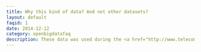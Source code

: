 ```yaml
---
title: Why this kind of data? And not other datasets? 
layout: default
faqid: 1
date: 2014-12-12
category: openbigdatafaq
description: These data was used during the <a href="http://www.telecomitalia.com/tit/en/bigdatachallenge.html" target="_new">Big Data Challenge</a> 2014, an online call for developers, researchers and designers from all over the world to come up with brand-new big data services and applications. The challenge was organized by Telecom Italia, in association with <a href="http://www.eitictlabs.eu/" target="_new">EIT ICT Labs</a>, <a href="http://www.media.mit.edu/" target="_new">MIT Media Lab</a>, <a href="http://www.polimi.it/" target="_new">Milan Polytechnic</a>, <a href="http://ict.fbk.eu" target="_new">Fondazione Bruno Kessler</a>,<a href="http://www.unitn.it" target="_new">University of Trento</a> and <a href="http://trentorise.eu" target="_new">TrentoRISE</a>.<br/>The data provided within the Dataset of the Big Data Challenge are geo-referenced and anonymous relating to the territories of Milan and of the Autonomous Province of Trento. The dataset contains millions of records of data covering the period from November to December 2013.<br/>The Big Data Challenge dataset contains data concerning telecommunications, energy, weather, public and private transport, social networks and events.
---
```


